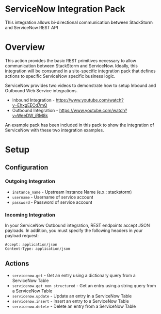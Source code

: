 # ServiceNow Integration Pack

This integration allows bi-directional communication between StackStorm and ServiceNow REST API

# Overview

This action provides the basic REST primitives necessary to allow communication between StackStorm and ServiceNow. Ideally, this integration will be consumed in a site-specific integration pack that defines actions to specific ServiceNow specific business logic.

ServiceNow provides two videos to demonstrate how to setup Inbound and Outbound Web Service integrations.

* Inbound Integration - https://www.youtube.com/watch?v=EhxgEECd7mQ
* Outbound Integration - https://www.youtube.com/watch?v=WeeDW_iRM8k

An example pack has been included in this pack to show the integration of ServiceNow with these two integration examples.

# Setup
## Configuration

### Outgoing Integration

* `instance_name` - Upstream Instance Name (e.x.: stackstorm)
* `username` - Username of service account
* `password` - Password of service account

### Incoming Integration

In your ServiceNow Outbound integration, REST endpoints accept JSON payloads. In addition, you must specify the following headers in your payload request:

```
Accept: application/json
Content-Type: application/json
```


## Actions

* `servicenow.get` - Get an entry using a dictionary query from a ServiceNow Table
* `servicenow.get_non_structured` - Get an entry using a string query from a ServiceNow Table
* `servicenow.update` - Update an entry in a ServiceNow Table
* `servicenow.insert` - Insert an entry to a ServiceNow Table
* `servicenow.delete` - Delete an entry from a ServiceNow Table

